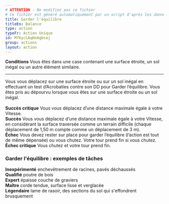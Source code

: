 ```yaml
---
# ATTENTION : Ne modifiez pas ce fichier
# Ce fichier est généré automatiquement par un script d'après les données du module Foundry VTT officiel et de sa traduction
title: Garder l'équilibre
titleEn: Balance
type: action
typeFr: Action Unique
id: M76ycLAqHoAgbcej
group: actions
layout: action
---
```

<p><span id="ctl00_MainContent_DetailedOutput"><strong>Conditions</strong> Vous êtes dans une case contenant une surface étroite, un sol inégal ou un autre élément similaire.</span></p><hr><p>Vous vous déplacez sur une surface étroite ou sur un sol inégal en effectuant un test d’Acrobaties contre son DD pour Garder l’équilibre. Vous êtes pris au dépourvu lorsque vous êtes sur une surface étroite ou un sol inégal.<br><br><strong>Succès critique</strong> Vous vous déplacez d’une distance maximale égale à votre Vitesse.<br><strong>Succès</strong> Vous vous déplacez d’une distance maximale égale à votre Vitesse, en considérant la surface traversée comme un terrain difficile (chaque déplacement de 1,50 m compte comme un déplacement de 3 m).<br><strong>Échec</strong> Vous devez rester sur place pour garder l’équilibre (l’action est tout de même dépensée) ou vous chutez. Votre tour prend fin si vous chutez.<br><strong>Échec critique</strong> Vous chutez et votre tour prend fin.</p><h3 class="title">Garder l'équilibre : exemples de tâches</h3><p><strong>Inexpérimenté</strong> enchevêtrement de racines, pavés déchaussés<br><strong>Qualifié</strong> poutre de bois<br><strong>Expert</strong> épaisse couche de graviers<br><strong>Maître</strong> corde tendue, surface lisse et verglacée<br><strong>Légendaire</strong> lame de rasoir, des sections du sol qui s'effondrent brusquement&nbsp;</p>
